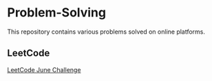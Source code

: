 # Problem-Solving
This repository contains various problems solved on online platforms.

## LeetCode
[LeetCode June Challenge](https://github.com/rohitkumar-rk/Problem-Solving/tree/master/LeetCode/June%20Challenge)


